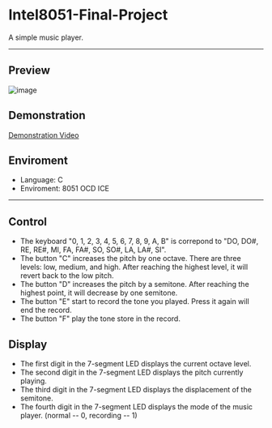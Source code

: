 # Intel8051-Final-Project
A simple music player.

---

## Preview
![image](https://github.com/Ting-Xiao-Miaw/Intel8051-Final-Project/blob/main/.resource/8051.jpg)

## Demonstration
[Demonstration Video](https://youtube.com/shorts/D3YwLQlhVGg?feature=share)

## Enviroment
* Language: C
* Enviroment: 8051 OCD ICE

---

## Control
* The keyboard "0, 1, 2, 3, 4, 5, 6, 7, 8, 9, A, B" is correpond to "DO, DO#, RE, RE#, MI, FA, FA#, SO, SO#, LA, LA#, SI".
* The button "C" increases the pitch by one octave. There are three levels: low, medium, and high. After reaching the highest level, it will revert back to the low pitch.
* The button "D" increases the pitch by a semitone. After reaching the highest point, it will decrease by one semitone.
* The button "E" start to record the tone you played. Press it again will end the record.
* The button "F" play the tone store in the record.

## Display
* The first digit in the 7-segment LED displays the current octave level.
* The second digit in the 7-segment LED displays the pitch currently playing.
* The third digit in the 7-segment LED displays the displacement of the semitone.
* The fourth digit in the 7-segment LED displays the mode of the music player. (normal -- 0, recording -- 1)
